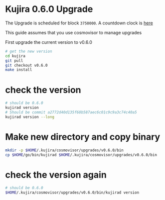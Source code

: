 # Kujira 0.6.0 Upgrade

The Upgrade is scheduled for block `3750000`. A countdown clock is [here](https://testnets-cosmos.mintthemoon.xyz/kujira/gov/53)

This guide assumes that you use cosmovisor to manage upgrades

First upgrade the current version to v0.6.0

```bash
# get the new version
cd kujira
git pull
git checkout v0.6.0
make install
```

# check the version

```bash
# should be 0.6.0
kujirad version
# Should be commit a2772d40d135f68b587aec6c01c9c9a3c74c40a5
kujirad version --long
```

# Make new directory and copy binary

```bash
mkdir -p $HOME/.kujira/cosmovisor/upgrades/v0.6.0/bin
cp $HOME/go/bin/kujirad $HOME/.kujira/cosmovisor/upgrades/v0.6.0/bin
```

# check the version again

```bash
# should be 0.6.0
$HOME/.kujira/cosmovisor/upgrades/v0.6.0/bin/kujirad version
```
